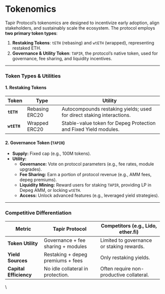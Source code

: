 # Tokenomics

Tapir Protocol’s tokenomics are designed to incentivize early adoption, align stakeholders, and sustainably scale the ecosystem. The protocol employs **two primary token types**:

1. **Restaking Tokens**: `tETH` (rebasing) and `wtETH` (wrapped), representing restaked ETH.
2. **Governance & Utility Token**: `TAPIR`, the protocol’s native token, used for governance, fee sharing, and liquidity incentives.

***

### **Token Types & Utilities**

#### **1. Restaking Tokens**

| Token       | Type           | Utility                                                               |
| ----------- | -------------- | --------------------------------------------------------------------- |
| **`tETH`**  | Rebasing ERC20 | Autocompounds restaking yields; used for direct staking interactions. |
| **`wtETH`** | Wrapped ERC20  | Stable-value token for Depeg Protection and Fixed Yield modules.      |

#### **2. Governance Token (`TAPIR`)**

* **Supply:** Fixed cap (e.g., 100M tokens).
* **Utility:**
  * **Governance:** Vote on protocol parameters (e.g., fee rates, module upgrades).
  * **Fee Sharing:** Earn a portion of protocol revenue (e.g., AMM fees, depeg premiums).
  * **Liquidity Mining:** Reward users for staking `TAPIR`, providing LP in Depeg AMM, or locking `wtETH`.
  * **Access:** Unlock advanced features (e.g., leveraged yield strategies).

***

### **Competitive Differentiation**

| Metric                 | Tapir Protocol                     | Competitors (e.g., Lido, ether.fi)        |
| ---------------------- | ---------------------------------- | ----------------------------------------- |
| **Token Utility**      | Governance + fee sharing + modules | Limited to governance or staking rewards. |
| **Yield Sources**      | Restaking + depeg premiums + fees  | Only restaking yields.                    |
| **Capital Efficiency** | No idle collateral in protection.  | Often require non-productive collateral.  |

\
